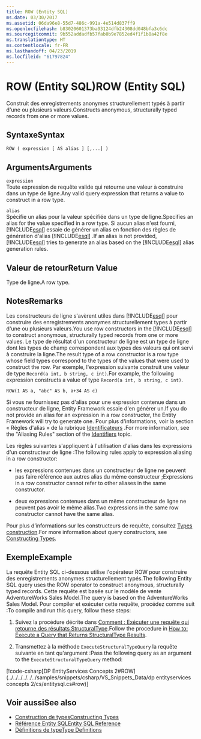 ```yaml
---
title: ROW (Entity SQL)
ms.date: 03/30/2017
ms.assetid: 06da96e8-55d7-486c-991a-4e514d837ff9
ms.openlocfilehash: b83020601373ba93124dfb24308dd048bfa3c6dc
ms.sourcegitcommit: 9b552addadfb57fab0b9e7852ed4f1f1b8a42f8e
ms.translationtype: HT
ms.contentlocale: fr-FR
ms.lasthandoff: 04/23/2019
ms.locfileid: "61797824"
---
```

# <a name="row-entity-sql"></a><span data-ttu-id="15af8-102">ROW (Entity SQL)</span><span class="sxs-lookup"><span data-stu-id="15af8-102">ROW (Entity SQL)</span></span>
<span data-ttu-id="15af8-103">Construit des enregistrements anonymes structurellement typés à partir d'une ou plusieurs valeurs.</span><span class="sxs-lookup"><span data-stu-id="15af8-103">Constructs anonymous, structurally typed records from one or more values.</span></span>  
  
## <a name="syntax"></a><span data-ttu-id="15af8-104">Syntaxe</span><span class="sxs-lookup"><span data-stu-id="15af8-104">Syntax</span></span>  
  
```  
ROW ( expression [ AS alias ] [,...] )  
```  
  
## <a name="arguments"></a><span data-ttu-id="15af8-105">Arguments</span><span class="sxs-lookup"><span data-stu-id="15af8-105">Arguments</span></span>  
 `expression`  
 <span data-ttu-id="15af8-106">Toute expression de requête valide qui retourne une valeur à construire dans un type de ligne.</span><span class="sxs-lookup"><span data-stu-id="15af8-106">Any valid query expression that returns a value to construct in a row type.</span></span>  
  
 `alias`  
 <span data-ttu-id="15af8-107">Spécifie un alias pour la valeur spécifiée dans un type de ligne.</span><span class="sxs-lookup"><span data-stu-id="15af8-107">Specifies an alias for the value specified in a row type.</span></span> <span data-ttu-id="15af8-108">Si aucun alias n'est fourni, [!INCLUDE[esql](../../../../../../includes/esql-md.md)] essaie de générer un alias en fonction des règles de génération d'alias [!INCLUDE[esql](../../../../../../includes/esql-md.md)] .</span><span class="sxs-lookup"><span data-stu-id="15af8-108">If an alias is not provided, [!INCLUDE[esql](../../../../../../includes/esql-md.md)] tries to generate an alias based on the [!INCLUDE[esql](../../../../../../includes/esql-md.md)] alias generation rules.</span></span>  
  
## <a name="return-value"></a><span data-ttu-id="15af8-109">Valeur de retour</span><span class="sxs-lookup"><span data-stu-id="15af8-109">Return Value</span></span>  
 <span data-ttu-id="15af8-110">Type de ligne.</span><span class="sxs-lookup"><span data-stu-id="15af8-110">A row type.</span></span>  
  
## <a name="remarks"></a><span data-ttu-id="15af8-111">Notes</span><span class="sxs-lookup"><span data-stu-id="15af8-111">Remarks</span></span>  
 <span data-ttu-id="15af8-112">Les constructeurs de ligne s'avèrent utiles dans [!INCLUDE[esql](../../../../../../includes/esql-md.md)] pour construire des enregistrements anonymes structurellement types à partir d'une ou plusieurs valeurs.</span><span class="sxs-lookup"><span data-stu-id="15af8-112">You use row constructors in the [!INCLUDE[esql](../../../../../../includes/esql-md.md)] to construct anonymous, structurally typed records from one or more values.</span></span> <span data-ttu-id="15af8-113">Le type de résultat d'un constructeur de ligne est un type de ligne dont les types de champ correspondent aux types des valeurs qui ont servi à construire la ligne.</span><span class="sxs-lookup"><span data-stu-id="15af8-113">The result type of a row constructor is a row type whose field types correspond to the types of the values that were used to construct the row.</span></span> <span data-ttu-id="15af8-114">Par exemple, l'expression suivante construit une valeur de type `Record(a int, b string, c int)`.</span><span class="sxs-lookup"><span data-stu-id="15af8-114">For example, the following expression constructs a value of type `Record(a int, b string, c int)`.</span></span>  
  
```  
ROW(1 AS a, "abc" AS b, a+34 AS c)  
```  
  
 <span data-ttu-id="15af8-115">Si vous ne fournissez pas d'alias pour une expression contenue dans un constructeur de ligne, Entity Framework essaie d'en générer un.</span><span class="sxs-lookup"><span data-stu-id="15af8-115">If you do not provide an alias for an expression in a row constructor, the Entity Framework will try to generate one.</span></span> <span data-ttu-id="15af8-116">Pour plus d'informations, voir la section « Règles d'alias » de la rubrique [Identificateurs](../../../../../../docs/framework/data/adonet/ef/language-reference/identifiers-entity-sql.md) .</span><span class="sxs-lookup"><span data-stu-id="15af8-116">For more information, see the "Aliasing Rules" section of the [Identifiers](../../../../../../docs/framework/data/adonet/ef/language-reference/identifiers-entity-sql.md) topic.</span></span>  
  
 <span data-ttu-id="15af8-117">Les règles suivantes s'appliquent à l'utilisation d'alias dans les expressions d'un constructeur de ligne :</span><span class="sxs-lookup"><span data-stu-id="15af8-117">The following rules apply to expression aliasing in a row constructor:</span></span>  
  
- <span data-ttu-id="15af8-118">les expressions contenues dans un constructeur de ligne ne peuvent pas faire référence aux autres alias du même constructeur ;</span><span class="sxs-lookup"><span data-stu-id="15af8-118">Expressions in a row constructor cannot refer to other aliases in the same constructor.</span></span>  
  
- <span data-ttu-id="15af8-119">deux expressions contenues dans un même constructeur de ligne ne peuvent pas avoir le même alias.</span><span class="sxs-lookup"><span data-stu-id="15af8-119">Two expressions in the same row constructor cannot have the same alias.</span></span>  
  
 <span data-ttu-id="15af8-120">Pour plus d’informations sur les constructeurs de requête, consultez [Types construction](../../../../../../docs/framework/data/adonet/ef/language-reference/constructing-types-entity-sql.md).</span><span class="sxs-lookup"><span data-stu-id="15af8-120">For more information about query constructors, see [Constructing Types](../../../../../../docs/framework/data/adonet/ef/language-reference/constructing-types-entity-sql.md).</span></span>  
  
## <a name="example"></a><span data-ttu-id="15af8-121">Exemple</span><span class="sxs-lookup"><span data-stu-id="15af8-121">Example</span></span>  
 <span data-ttu-id="15af8-122">La requête Entity SQL ci-dessous utilise l'opérateur ROW pour construire des enregistrements anonymes structurellement typés.</span><span class="sxs-lookup"><span data-stu-id="15af8-122">The following Entity SQL query uses the ROW operator to construct anonymous, structurally typed records.</span></span> <span data-ttu-id="15af8-123">Cette requête est basée sur le modèle de vente AdventureWorks Sales Model.</span><span class="sxs-lookup"><span data-stu-id="15af8-123">The query is based on the AdventureWorks Sales Model.</span></span> <span data-ttu-id="15af8-124">Pour compiler et exécuter cette requête, procédez comme suit :</span><span class="sxs-lookup"><span data-stu-id="15af8-124">To compile and run this query, follow these steps:</span></span>  
  
1. <span data-ttu-id="15af8-125">Suivez la procédure décrite dans [Comment : Exécuter une requête qui retourne des résultats StructuralType](../../../../../../docs/framework/data/adonet/ef/how-to-execute-a-query-that-returns-structuraltype-results.md).</span><span class="sxs-lookup"><span data-stu-id="15af8-125">Follow the procedure in [How to: Execute a Query that Returns StructuralType Results](../../../../../../docs/framework/data/adonet/ef/how-to-execute-a-query-that-returns-structuraltype-results.md).</span></span>  
  
2. <span data-ttu-id="15af8-126">Transmettez à la méthode `ExecuteStructuralTypeQuery` la requête suivante en tant qu'argument :</span><span class="sxs-lookup"><span data-stu-id="15af8-126">Pass the following query as an argument to the `ExecuteStructuralTypeQuery` method:</span></span>  
  
 [!code-csharp[DP EntityServices Concepts 2#ROW](../../../../../../samples/snippets/csharp/VS_Snippets_Data/dp entityservices concepts 2/cs/entitysql.cs#row)]  
  
## <a name="see-also"></a><span data-ttu-id="15af8-127">Voir aussi</span><span class="sxs-lookup"><span data-stu-id="15af8-127">See also</span></span>

- [<span data-ttu-id="15af8-128">Construction de types</span><span class="sxs-lookup"><span data-stu-id="15af8-128">Constructing Types</span></span>](../../../../../../docs/framework/data/adonet/ef/language-reference/constructing-types-entity-sql.md)
- [<span data-ttu-id="15af8-129">Référence Entity SQL</span><span class="sxs-lookup"><span data-stu-id="15af8-129">Entity SQL Reference</span></span>](../../../../../../docs/framework/data/adonet/ef/language-reference/entity-sql-reference.md)
- [<span data-ttu-id="15af8-130">Définitions de type</span><span class="sxs-lookup"><span data-stu-id="15af8-130">Type Definitions</span></span>](../../../../../../docs/framework/data/adonet/ef/language-reference/type-definitions-entity-sql.md)
